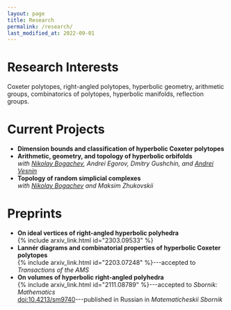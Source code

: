 ```yaml
---
layout: page
title: Research
permalink: /research/
last_modified_at: 2022-09-01
---
```


# Research Interests
Coxeter polytopes, right-angled polytopes, hyperbolic geometry, arithmetic groups, combinatorics of polytopes, hyperbolic manifolds, reflection groups.

# Current Projects
- **Dimension bounds and classification of hyperbolic Coxeter polytopes**
- **Arithmetic, geometry, and topology of hyperbolic orbifolds**\
  *with [Nikolay Bogachev](https://nvbogachev.netlify.app), Andrei Egorov, Dmitry Gushchin, and [Andrei Vesnin](http://math.nsc.ru/~vesnin/)*
- **Topology of random simplicial complexes**\
  *with [Nikolay Bogachev](https://nvbogachev.netlify.app) and Maksim Zhukovskii*

# Preprints
- **On ideal vertices of right-angled hyperbolic polyhedra**\
  {% include arxiv_link.html id="2303.09533" %}
- **Lannér diagrams and combinatorial properties of hyperbolic Coxeter polytopes**\
  {% include arxiv_link.html id="2203.07248" %}---accepted to *Transactions of the AMS*
- **On volumes of hyperbolic right-angled polyhedra**\
  {% include arxiv_link.html id="2111.08789" %}---accepted to *Sbornik: Mathematics*\
  [doi:10.4213/sm9740](https://www.mathnet.ru/eng/sm9740)---published in Russian in *Matematicheskii Sbornik*
